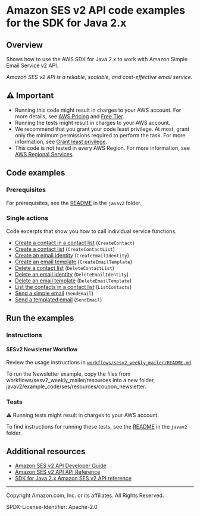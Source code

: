# Amazon SES v2 API code examples for the SDK for Java 2.x

## Overview

Shows how to use the AWS SDK for Java 2.x to work with Amazon Simple Email Service v2 API.

<!--custom.overview.start-->
<!--custom.overview.end-->

_Amazon SES v2 API is a reliable, scalable, and cost-effective email service._

## ⚠ Important

- Running this code might result in charges to your AWS account. For more details, see [AWS Pricing](https://aws.amazon.com/pricing/) and [Free Tier](https://aws.amazon.com/free/).
- Running the tests might result in charges to your AWS account.
- We recommend that you grant your code least privilege. At most, grant only the minimum permissions required to perform the task. For more information, see [Grant least privilege](https://docs.aws.amazon.com/IAM/latest/UserGuide/best-practices.html#grant-least-privilege).
- This code is not tested in every AWS Region. For more information, see [AWS Regional Services](https://aws.amazon.com/about-aws/global-infrastructure/regional-product-services).

<!--custom.important.start-->
<!--custom.important.end-->

## Code examples

### Prerequisites

For prerequisites, see the [README](../../README.md#Prerequisites) in the `javav2` folder.

<!--custom.prerequisites.start-->
<!--custom.prerequisites.end-->

### Single actions

Code excerpts that show you how to call individual service functions.

- [Create a contact in a contact list](src/main/java/com/example/sesv2/NewsletterWorkflow.java#L199) (`CreateContact`)
- [Create a contact list](src/main/java/com/example/sesv2/NewsletterWorkflow.java#L113) (`CreateContactList`)
- [Create an email identity](src/main/java/com/example/sesv2/NewsletterWorkflow.java#L91) (`CreateEmailIdentity`)
- [Create an email template](src/main/java/com/example/sesv2/NewsletterWorkflow.java#L133) (`CreateEmailTemplate`)
- [Delete a contact list](src/main/java/com/example/sesv2/NewsletterWorkflow.java#L325) (`DeleteContactList`)
- [Delete an email identity](src/main/java/com/example/sesv2/NewsletterWorkflow.java#L369) (`DeleteEmailIdentity`)
- [Delete an email template](src/main/java/com/example/sesv2/NewsletterWorkflow.java#L344) (`DeleteEmailTemplate`)
- [List the contacts in a contact list](src/main/java/com/example/sesv2/NewsletterWorkflow.java#L252) (`ListContacts`)
- [Send a simple email](src/main/java/com/example/sesv2/SendEmail.java#L6) (`SendEmail`)
- [Send a templated email](src/main/java/com/example/sesv2/NewsletterWorkflow.java#L263) (`SendEmail`)

<!--custom.examples.start-->
<!--custom.examples.end-->

## Run the examples

### Instructions

<!--custom.instructions.start-->

#### SESv2 Newsletter Workflow

Review the usage instructions in [`workflows/sesv2_weekly_mailer/README.md`](../../../workflows/sesv2_weekly_mailer/README.md).

To run the Newsletter example, copy the files from workflows/sesv2_weekly_mailer/resources into a new folder, javav2/example_code/ses/resources/coupon_newsletter.

<!--custom.instructions.end-->

### Tests

⚠ Running tests might result in charges to your AWS account.

To find instructions for running these tests, see the [README](../../README.md#Tests)
in the `javav2` folder.

<!--custom.tests.start-->
<!--custom.tests.end-->

## Additional resources

- [Amazon SES v2 API Developer Guide](https://docs.aws.amazon.com/ses/latest/dg/Welcome.html)
- [Amazon SES v2 API API Reference](https://docs.aws.amazon.com/ses/latest/APIReference-V2/Welcome.html)
- [SDK for Java 2.x Amazon SES v2 API reference](https://sdk.amazonaws.com/java/api/latest/software/amazon/awssdk/services/ses/package-summary.html)

<!--custom.resources.start-->
<!--custom.resources.end-->

---

Copyright Amazon.com, Inc. or its affiliates. All Rights Reserved.

SPDX-License-Identifier: Apache-2.0
